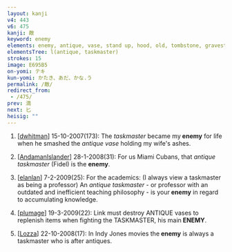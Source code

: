 ```yaml
---
layout: kanji
v4: 443
v6: 475
kanji: 敵
keyword: enemy
elements: enemy, antique, vase, stand up, hood, old, tombstone, gravestone, church, ten, needle, mouth, taskmaster
elementsTree: l(antique, taskmaster)
strokes: 15
image: E695B5
on-yomi: テキ
kun-yomi: かたき、あだ、かな.う
permalink: /敵/
redirect_from:
 - /475/
prev: 滴
next: 匕
heisig: ""
---
```


1) [<a href="http://kanji.koohii.com/profile/dwhitman">dwhitman</a>] 15-10-2007(173): The <em>taskmaster</em> became my<strong> enemy</strong> for life when he smashed the <em>antique vase</em> holding my wife&#039;s ashes.

2) [<a href="http://kanji.koohii.com/profile/AndamanIslander">AndamanIslander</a>] 28-1-2008(31): For us Miami Cubans, that <em>antique taskmaster</em> (Fidel) is the <strong>enemy</strong>.

3) [<a href="http://kanji.koohii.com/profile/elanlan">elanlan</a>] 7-2-2009(25): For the academics: (I always view a taskmaster as being a professor) An <em>antique taskmaster</em> - or professor with an outdated and inefficient teaching philosophy - is your<strong> enemy</strong> in regard to accumulating knowledge.

4) [<a href="http://kanji.koohii.com/profile/plumage">plumage</a>] 19-3-2009(22): Link must destroy ANTIQUE vases to replenish items when fighting the TASKMASTER, his main<strong> ENEMY</strong>.

5) [<a href="http://kanji.koohii.com/profile/Lozza">Lozza</a>] 22-10-2008(17): In Indy Jones movies the<strong> enemy</strong> is always a taskmaster who is after antiques.

